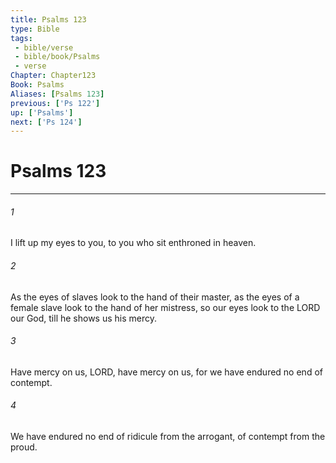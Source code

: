 ```yaml
---
title: Psalms 123
type: Bible
tags:
 - bible/verse
 - bible/book/Psalms
 - verse
Chapter: Chapter123
Book: Psalms
Aliases: [Psalms 123]
previous: ['Ps 122']
up: ['Psalms']
next: ['Ps 124']
---
```

# Psalms 123

***


###### 1 
I lift up my eyes to you, to you who sit enthroned in heaven. 

###### 2 
As the eyes of slaves look to the hand of their master, as the eyes of a female slave look to the hand of her mistress, so our eyes look to the LORD our God, till he shows us his mercy. 

###### 3 
Have mercy on us, LORD, have mercy on us, for we have endured no end of contempt. 

###### 4 
We have endured no end of ridicule from the arrogant, of contempt from the proud. 
